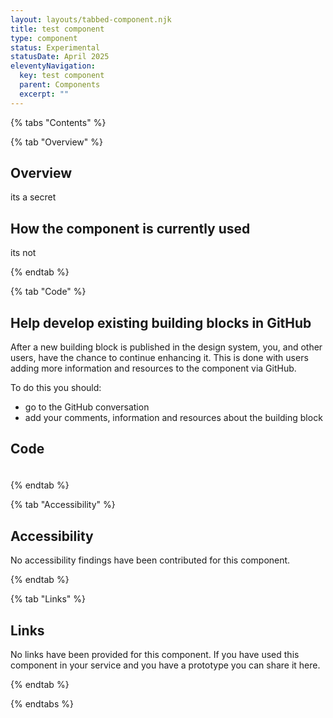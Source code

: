 ```yaml
---
layout: layouts/tabbed-component.njk
title: test component
type: component
status: Experimental
statusDate: April 2025
eleventyNavigation:
  key: test component
  parent: Components
  excerpt: ""
---
```


{% tabs "Contents" %}

{% tab "Overview" %}

## Overview

its a secret

## How the component is currently used

its not

{% endtab %}

{% tab "Code" %}

## Help develop existing building blocks in GitHub

After a new building block is published in the design system, you, and other users, have the chance to continue enhancing it. This is done with users adding more information and resources to the component via GitHub.

To do this you should:

- go to the GitHub conversation
- add your comments, information and resources about the building block

## Code



### 



<div class="app-example app-example-borders">

```html

```

</div>


{% endtab %}

{% tab "Accessibility" %}

## Accessibility

No accessibility findings have been contributed for this component.


{% endtab %}

{% tab "Links" %}

## Links

No links have been provided for this component. If you have used this component in your service and you have a prototype you can share it here.


{% endtab %}

{% endtabs %}
